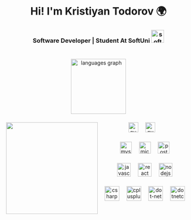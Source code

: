 <h1 align="center">Hi! I'm Kristiyan Todorov 🌍</h1>

###

<h3 align="center"> Software Developer | Student At SoftUni <img src="https://upload.wikimedia.org/wikipedia/commons/7/76/Logo_Software_University_%28SoftUni%29_-_blue.png" height="35" alt="softuni logo"  /></h3> 

###

<br clear="both">

<div align="center">
  <img src="https://github-readme-stats.vercel.app/api/top-langs?username=ktodorow&locale=en&hide_title=false&layout=compact&card_width=320&langs_count=5&theme=github_dark&hide_border=false&order=2" height="150" alt="languages graph"  />
</div>

###

<img align="left" height="250" src="https://upload.wikimedia.org/wikipedia/commons/a/a9/Rotating_earth_%28large%29_transparent.gif"  />

###

<div align="center">
  <img src="https://cdn-icons-png.flaticon.com/512/5968/5968350.png" height="27" alt="py"  />
  <img width="12" />
  <img src="https://user-images.githubusercontent.com/46412508/170405943-e75458ec-6cb4-462e-91ba-43c861a3d6cf.png" height="27" alt="pygame"  />
  <img width="12" />
</div>

###

<div align="center">
  <img src="https://cdn.jsdelivr.net/gh/devicons/devicon/icons/mysql/mysql-original.svg" height="32" alt="mysql logo"  />
  <img width="12" />
  <img src="https://cdn.jsdelivr.net/gh/devicons/devicon/icons/microsoftsqlserver/microsoftsqlserver-plain.svg" height="32" alt="microsoftsqlserver logo"  />
  <img width="12" />
  <img src="https://upload.wikimedia.org/wikipedia/commons/thumb/2/29/Postgresql_elephant.svg/1985px-Postgresql_elephant.svg.png" height="32" alt="postgresql"  />
</div>

###

<div align="center">
  <img src="https://cdn.jsdelivr.net/gh/devicons/devicon/icons/javascript/javascript-original.svg" height="37" alt="javascript logo"  />
  <img width="12" />
  <img src="https://cdn.jsdelivr.net/gh/devicons/devicon/icons/react/react-original.svg" height="37" alt="react logo"  />
  <img width="12" />
  <img src="https://cdn.jsdelivr.net/gh/devicons/devicon/icons/nodejs/nodejs-original.svg" height="37" alt="nodejs logo"  />
  
  
</div>

###

<div align="center">
  <img src="https://cdn.jsdelivr.net/gh/devicons/devicon/icons/csharp/csharp-original.svg" height="40" alt="csharp logo"  />
  <img width="12" />
  <img src="https://cdn.jsdelivr.net/gh/devicons/devicon/icons/cplusplus/cplusplus-original.svg" height="40" alt="cplusplus logo"  />
  <img width="12" />
  <img src="https://cdn.jsdelivr.net/gh/devicons/devicon/icons/dot-net/dot-net-original.svg" height="40" alt="dot-net logo"  />
  <img width="12" />
  <img src="https://cdn.jsdelivr.net/gh/devicons/devicon/icons/dotnetcore/dotnetcore-original.svg" height="40" alt="dotnetcore logo"  />
</div>

###
